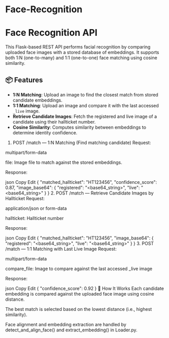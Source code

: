 # Face-Recognition


# Face Recognition API

This Flask-based REST API performs facial recognition by comparing uploaded face images with a stored database of embeddings. It supports both 1:N (one-to-many) and 1:1 (one-to-one) face matching using cosine similarity.

## 📦 Features

- **1:N Matching**: Upload an image to find the closest match from stored candidate embeddings.
- **1:1 Matching**: Upload an image and compare it with the last accessed `_live` image.
- **Retrieve Candidate Images**: Fetch the registered and live image of a candidate using their hallticket number.
- **Cosine Similarity**: Computes similarity between embeddings to determine identity confidence.


1. POST /match — 1:N Matching (Find matching candidate)
Request:

multipart/form-data

file: Image file to match against the stored embeddings.

Response:

json
Copy
Edit
{
  "matched_hallticket": "HT123456",
  "confidence_score": 0.87,
  "image_base64": {
    "registered": "<base64_string>",
    "live": "<base64_string>"
  }
}
2. POST /match — Retrieve Candidate Images by Hallticket
Request:

application/json or form-data

hallticket: Hallticket number

Response:

json
Copy
Edit
{
  "matched_hallticket": "HT123456",
  "image_base64": {
    "registered": "<base64_string>",
    "live": "<base64_string>"
  }
}
3. POST /match — 1:1 Matching with Last Live Image
Request:

multipart/form-data

compare_file: Image to compare against the last accessed _live image

Response:

json
Copy
Edit
{
  "confidence_score": 0.92
}
🧠 How It Works
Each candidate embedding is compared against the uploaded face image using cosine distance.

The best match is selected based on the lowest distance (i.e., highest similarity).

Face alignment and embedding extraction are handled by detect_and_align_face() and extract_embedding() in Loader.py.
